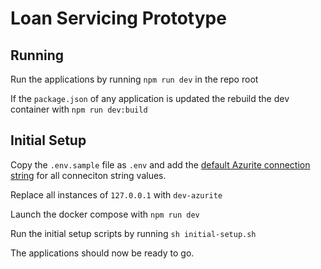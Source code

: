 # Loan Servicing Prototype

## Running

Run the applications by running `npm run dev` in the repo root

If the `package.json` of any application is updated the rebuild the dev container with
`npm run dev:build`

## Initial Setup

Copy the `.env.sample` file as `.env` and add the [default Azurite connection string](https://learn.microsoft.com/en-us/azure/storage/common/storage-use-azurite?tabs=visual-studio%2Cblob-storage#http-connection-strings) for all conneciton string values.

Replace all instances of `127.0.0.1` with `dev-azurite`

Launch the docker compose with `npm run dev`

Run the initial setup scripts by running `sh initial-setup.sh`

The applications should now be ready to go.
